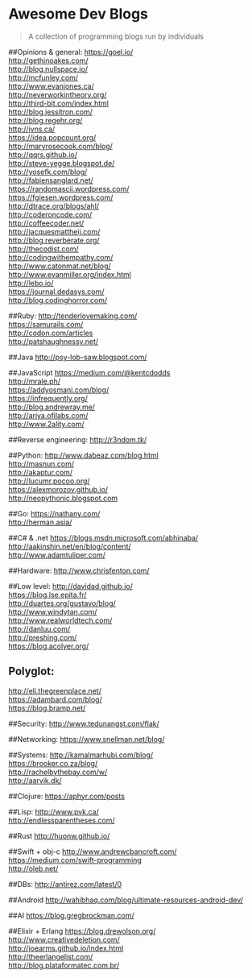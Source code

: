 # Awesome Dev Blogs
>A collection of programming blogs run by individuals

##Opinions & general:
https://goel.io/  
http://gethinoakes.com/  
http://blog.nullspace.io/  
http://mcfunley.com/  
http://www.evanjones.ca/  
http://neverworkintheory.org/  
http://third-bit.com/index.html  
http://blog.jessitron.com/  
http://blog.regehr.org/      
http://jvns.ca/  
https://idea.popcount.org/  
http://maryrosecook.com/blog/  
http://qqrs.github.io/  
http://steve-yegge.blogspot.de/  
http://yosefk.com/blog/  
http://fabiensanglard.net/  
https://randomascii.wordpress.com/  
https://fgiesen.wordpress.com/  
http://dtrace.org/blogs/ahl/  
http://coderoncode.com/  
http://coffeecoder.net/  
http://jacquesmattheij.com/  
http://blog.reverberate.org/  
http://thecodist.com/  
http://codingwithempathy.com/  
http://www.catonmat.net/blog/  
http://www.evanmiller.org/index.html  
http://lebo.io/  
https://journal.dedasys.com/  
http://blog.codinghorror.com/  

##Ruby:
http://tenderlovemaking.com/  
https://samurails.com/  
http://codon.com/articles  
http://patshaughnessy.net/  

##Java
http://psy-lob-saw.blogspot.com/  

##JavaScript
https://medium.com/@kentcdodds  
http://mrale.ph/  
https://addyosmani.com/blog/  
https://infrequently.org/  
http://blog.andrewray.me/  
http://ariya.ofilabs.com/  
http://www.2ality.com/  

##Reverse engineering:
http://r3ndom.tk/  

##Python:
http://www.dabeaz.com/blog.html  
http://masnun.com/  
http://akaptur.com/  
http://lucumr.pocoo.org/  
https://alexmorozov.github.io/  
http://neopythonic.blogspot.com  

##Go:
https://nathany.com/  
http://herman.asia/  



##C# & .net
https://blogs.msdn.microsoft.com/abhinaba/  
http://aakinshin.net/en/blog/content/  
http://www.adamtuliper.com/  

##Hardware:
http://www.chrisfenton.com/  

##Low level:
http://davidad.github.io/  
https://blog.lse.epita.fr/  
http://duartes.org/gustavo/blog/  
http://www.windytan.com/  
http://www.realworldtech.com/  
http://danluu.com/  
http://preshing.com/  
https://blog.acolyer.org/  

## Polyglot:
http://eli.thegreenplace.net/  
https://adambard.com/blog/  
https://blog.bramp.net/  

##Security:
http://www.tedunangst.com/flak/  

##Networking:
https://www.snellman.net/blog/  

##Systems:
http://kamalmarhubi.com/blog/  
https://brooker.co.za/blog/  
http://rachelbythebay.com/w/  
http://aarvik.dk/  

##Clojure:
https://aphyr.com/posts  

##Lisp:
http://www.pvk.ca/  
http://endlessparentheses.com/  

##Rust
http://huonw.github.io/  

##Swift + obj-c
http://www.andrewcbancroft.com/  
https://medium.com/swift-programming  
http://oleb.net/  

##DBs:
http://antirez.com/latest/0  

##Android
http://wahibhaq.com/blog/ultimate-resources-android-dev/  

##AI
https://blog.gregbrockman.com/  

##Elixir + Erlang
https://blog.drewolson.org/  
http://www.creativedeletion.com/  
http://joearms.github.io/index.html  
http://theerlangelist.com/  
http://blog.plataformatec.com.br/  
